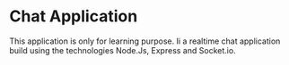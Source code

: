 # Chat Application

This application is only for learning purpose. Ii a realtime chat application build using the technologies Node.Js, 
Express 
and Socket.io.

